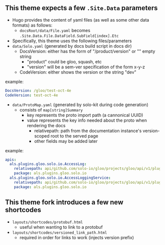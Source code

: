 
## This theme expects a few `.Site.Data` parameters

- Hugo provides the content of yaml files (as well as some other data formats) as follows:
  - `docsRoot/data/File.yaml` becomes `.Site.Data.File.DataField.SubField[index].Etc`
- Specifically, this theme uses the following files/parameters
- `data/Solo.yaml` (generated by docs build script in docs dir)
  - DocsVersion: either has the form of "/product/version" or "" empty string
    - "product" could be gloo, squash, etc
    - "version" will be a sem-ver specification of the form x-y-z
  - CodeVersion: either shows the version or the string "dev"

example:
```yaml
DocsVersion: /gloo/test-oct-4e
CodeVersion: test-oct-4e
```

- `data/ProtoMap.yaml` (generated by solo-kit during code generation)
  - consists of `map[string]Summary`
    - key represents the proto import path (a cannonical UUID)
    - value represents the key info needed about the proto when rendering the docs
      - relativepath: path from the documentation instance's version-scoped root to the served page
      - other fields may be added later

example:
```yaml
apis:
  als.plugins.gloo.solo.io.AccessLog:
    relativepath: api/github.com/solo-io/gloo/projects/gloo/api/v1/plugins/als/als.proto.sk#AccessLog
    package: als.plugins.gloo.solo.io
  als.plugins.gloo.solo.io.AccessLoggingService:
    relativepath: api/github.com/solo-io/gloo/projects/gloo/api/v1/plugins/als/als.proto.sk#AccessLoggingService
    package: als.plugins.gloo.solo.io
```

## This theme fork introduces a few new shortcodes

- `layouts/shortcodes/protobuf.html`
  - useful when wanting to link to a protobuf
- `layouts/shortcodes/versioned_link_path.html`
  - required in order for links to work (injects version prefix)
